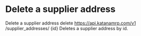 # Delete a supplier address

Delete a supplier address delete https://api.katanamrp.com/v1 /supplier_addresses/ {id}
Deletes a supplier address by id.
